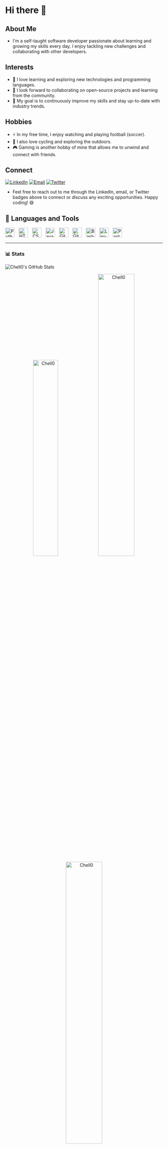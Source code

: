 # Hi there 👋

## About Me

- I'm a self-taught software developer passionate about learning and growing my skills every day. I enjoy tackling new challenges and collaborating with other developers.

## Interests

- 🌱 I love learning and exploring new technologies and programming languages.
- 👯 I look forward to collaborating on open-source projects and learning from the community.
- 🎯 My goal is to continuously improve my skills and stay up-to-date with industry trends.

## Hobbies

- ⚡ In my free time, I enjoy watching and playing football (soccer).
- 🚴 I also love cycling and exploring the outdoors.
- 🎮 Gaming is another hobby of mine that allows me to unwind and connect with friends.

## Connect

[![LinkedIn](https://img.shields.io/badge/-LinkedIn-0A66C2?style=flat&logo=linkedin&logoColor=white)](https://www.linkedin.com/in/gabrielmachelo/)
[![Email](https://img.shields.io/badge/-Email-D14836?style=flat&logo=gmail&logoColor=white)](mailto:machelgabriel@gmail.com)
[![Twitter](https://img.shields.io/badge/-Twitter-1DA1F2?style=flat&logo=twitter&logoColor=white)](https://twitter.com/CodeWithChelloh)

- Feel free to reach out to me through the LinkedIn, email, or Twitter badges above to connect or discuss any exciting opportunities. Happy coding! 😄

## 🧰 Languages and Tools

<img align="left" alt="Python" width="30px" style="padding-right:10px;" src="https://cdn.jsdelivr.net/gh/devicons/devicon/icons/python/python-plain.svg" />
<img align="left" alt="HTML" width="30px" style="padding-right:10px;" src="https://cdn.jsdelivr.net/gh/devicons/devicon/icons/html5/html5-plain.svg" />
<img align="left" alt="CSS" width="30px" style="padding-right:10px;" src="https://cdn.jsdelivr.net/gh/devicons/devicon/icons/css3/css3-plain.svg" />
<img align="left" alt="JavaScript" width="30px" style="padding-right:10px;" src="https://cdn.jsdelivr.net/gh/devicons/devicon/icons/javascript/javascript-plain.svg" />
<img align="left" alt="Git" width="30px" style="padding-right:10px;" src="https://cdn.jsdelivr.net/gh/devicons/devicon/icons/git/git-original.svg" />
<img align="left" alt="GitHub" width="30px" style="padding-right:10px;" src="https://cdn.jsdelivr.net/gh/devicons/devicon/icons/github/github-original.svg" />
<img align="left" alt="Bash" width="30px" style="padding-right:10px;" src="https://cdn.jsdelivr.net/gh/devicons/devicon/icons/bash/bash-original.svg" />
<img align="left" alt="Linux" width="30px" style="padding-right:10px;" src="https://cdn.jsdelivr.net/gh/devicons/devicon/icons/linux/linux-original.svg" />
<img align="left" alt="Postgresql" width="30px" style="padding-right:10px;" src="https://cdn.jsdelivr.net/gh/devicons/devicon/icons/postgresql/postgresql-original.svg" />
<br />
<br />

---

### 📊 Stats

![Chell0's GitHub Stats](https://github-readme-stats.vercel.app/api?username=Chell0&show_icons=true&theme=cobalt2)

<p align="center">
    <img width="40%" src="https://github-readme-stats.vercel.app/api/top-langs?username=Chell0&show_icons=true&theme=dracula&title_color=ff8000&text_color=ffffff&bg_color=6a6a6a&locale=en&layout=compact&hide_border=true" alt="Chell0" />
    <img width="48%" src="https://github-readme-stats.vercel.app/api?username=Chell0&show_icons=true&theme=dracula&title_color=ff8000&text_color=ffffff&bg_color=6a6a6a&locale=en&hide_border=true" alt="Chell0" />
    <img width="48%" src="https://github-readme-streak-stats.herokuapp.com/?user=Chell0&theme=highcontrast&hide_border=true" alt="Chell0" />
</p>

<!-- START_SECTION:activity -->
<!-- END_SECTION:activity -->
